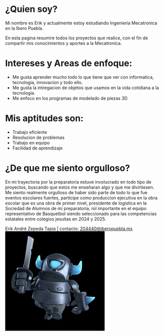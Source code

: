 # ¿Quien soy?
Mi nombre es Erik y actualmente estoy estudiando Ingenieria Mecatronica en la Ibero Puebla.

En esta pagina resumire todos los proyectos que realice, con el fin de compartir mis conocimientos y aportes a la Mecatronica.
# Intereses y Areas de enfoque:
- Me gusta aprender mucho todo lo que tiene que ver con informatica, tecnologia, innovacion y todo ello.
- Me gusta la intregacion de objetos que usamos en la vida cotidiana a la tecnologia.
- Me enfoco en los programas de modelado de piezas 3D

# Mis aptitudes son:
- Trabajo eficiente 
- Resolucion de problemas 
- Trabajo en equipo 
- Facilidad de aprendizaje

# ¿De que me siento orgulloso?
En mi trayectoria por la preparatoria estuve involucrado en todo tipo de proyectos, buscando que estos me enseñaran algo y que me divirtiesen.
Me siento realmente orgulloso de haber sido parte de todo lo que fue eventos escolares fuertes, participe como produccion ejecutiva en la obra escolar que es una obra de primer nivel, presidente de logistica en la Sociedad de Alumnos de mi preparatoria, rol importante en el equipo representativo de Basquetbol siendo seleccionado para las competencias estatales entre colegios jesuitas en 2024 y 2025.

 Erik André Zepeda Tapia | contacto: 204440@iberopuebla.mx 
<img src="../recursos/imgs/IMG_7211.JPG" alt="Diagrama del sistema" width="320">
